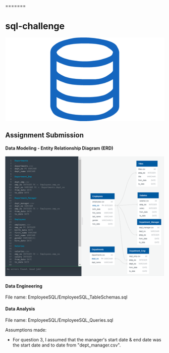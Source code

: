 =======
# sql-challenge

![sql.png](sql.png)

Assignment Submission
-

#### Data Modeling - Entity Relationship Diagram (ERD)

![EmployeeSQL_ERD.png](EmployeeSQL/EmployeeSQL_ERD.png)

#### Data Engineering

File name: EmployeeSQL/EmployeeSQL_TableSchemas.sql

#### Data Analysis

File name: EmployeeSQL/EmployeeSQL_Queries.sql

Assumptions made:
- For question 3, I assumed that the manager's start date & end date was the start date and to date from "dept_manager.csv".
